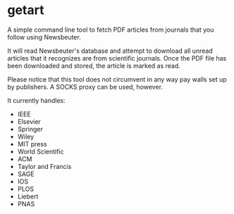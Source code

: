 getart
======

A simple command line tool to fetch PDF articles from journals that you follow
using Newsbeuter.

It will read Newsbeuter's database and attempt to download all unread articles
that it recognizes are from scientific journals.  Once the PDF file has been
downloaded and stored, the article is marked as read.

Please notice that this tool does not circumvent in any way pay walls set up by
publishers.  A SOCKS proxy can be used, however.

It currently handles:

* IEEE
* Elsevier
* Springer
* Wiley
* MIT press
* World Scientific
* ACM
* Taylor and Francis
* SAGE
* IOS
* PLOS
* Liebert
* PNAS
